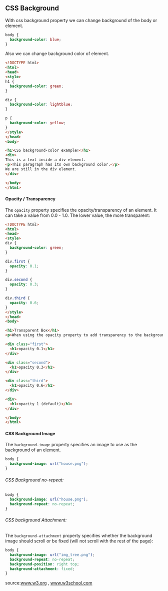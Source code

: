 

## CSS Background

With css background property we can change background of the body or element.

```css
body {
  background-color: blue;
}
```

Also we can change background color of element.

```html
<!DOCTYPE html>
<html>
<head>
<style>
h1 {
  background-color: green;
}

div {
  background-color: lightblue;
}

p {
  background-color: yellow;
}
</style>
</head>
<body>

<h1>CSS background-color example!</h1>
<div>
This is a text inside a div element.
<p>This paragraph has its own background color.</p>
We are still in the div element.
</div>

</body>
</html>

```



#### Opacity / Transparency

The `opacity` property specifies the opacity/transparency of an element. It can take a value from 0.0 - 1.0. The lower value, the more transparent:

```html
<!DOCTYPE html>
<html>
<head>
<style>
div {
  background-color: green;
}

div.first {
  opacity: 0.1;
}

div.second {
  opacity: 0.3;
}

div.third {
  opacity: 0.6;
}
</style>
</head>
<body>

<h1>Transparent Box</h1>
<p>When using the opacity property to add transparency to the background of an element, all of its child elements become transparent as well. This can make the text inside a fully transparent element hard to read:</p>

<div class="first">
  <h1>opacity 0.1</h1>
</div>

<div class="second">
  <h1>opacity 0.3</h1>
</div>

<div class="third">
  <h1>opacity 0.6</h1>
</div>

<div>
  <h1>opacity 1 (default)</h1>
</div>

</body>
</html>
```



####  CSS Background Image

The `background-image` property specifies an image to use as the background of an element.

```css
body {
  background-image: url("house.png");
}
```

###### CSS Background no-repeat:

```css
body {
  background-image: url("house.png");
  background-repeat: no-repeat;
}
```

###### CSS background Attachment:

The `background-attachment` property specifies whether the background image should scroll or be fixed (will not scroll with the rest of the page):

```css
body {
  background-image: url("img_tree.png");
  background-repeat: no-repeat;
  background-position: right top;
  background-attachment: fixed;
}
```



source:www.w3.org , www.w3school.com
